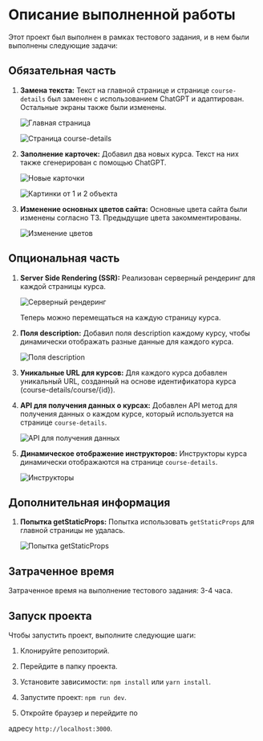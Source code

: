 # Описание выполненной работы

Этот проект был выполнен в рамках тестового задания, и в нем были выполнены следующие задачи:

## Обязательная часть

1. **Замена текста:** Текст на главной странице и странице `course-details` был заменен с использованием ChatGPT и адаптирован. Остальные экраны также были изменены.

   ![Главная страница](https://github.com/Simernope/e-pora-testovoe/assets/73115375/fa2a24b7-3e98-4092-ba7a-06a0b27b1266)

   ![Страница course-details](https://github.com/Simernope/e-pora-testovoe/assets/73115375/51a84944-122e-44b4-a748-4b36d6107d0d)

2. **Заполнение карточек:** Добавил два новых курса. Текст на них также сгенерирован с помощью ChatGPT.

   ![Новые карточки](https://github.com/Simernope/e-pora-testovoe/assets/73115375/804964e7-b0cd-4c7c-a0ff-a491a259a320)

   ![Картинки от 1 и 2 объекта](https://github.com/Simernope/e-pora-testovoe/assets/73115375/29e5b415-16d9-4615-a2e3-a1582e355b83)

3. **Изменение основных цветов сайта:** Основные цвета сайта были изменены согласно ТЗ. Предыдущие цвета закомментированы.

   ![Изменение цветов](https://github.com/Simernope/e-pora-testovoe/assets/73115375/5cb2d12d-4a91-4ce0-b58f-93428ce09438)

## Опциональная часть

1. **Server Side Rendering (SSR):** Реализован серверный рендеринг для каждой страницы курса.

   ![Серверный рендеринг](https://github.com/Simernope/e-pora-testovoe/assets/73115375/56794f6d-d49d-4e2c-8ea2-2705550ab771)

   Теперь можно перемещаться на каждую страницу курса.

2. **Поля description:** Добавил поля description каждому курсу, чтобы динамически отображать разные данные для каждого курса.

   ![Поля description](https://github.com/Simernope/e-pora-testovoe/assets/73115375/f74a25e1-816f-43aa-a730-27f4eda3030e)

3. **Уникальные URL для курсов:** Для каждого курса добавлен уникальный URL, созданный на основе идентификатора курса (course-details/course/{id}).

4. **API для получения данных о курсах:** Добавлен API метод для получения данных о каждом курсе, который используется на странице `course-details`.

   ![API для получения данных](https://github.com/Simernope/e-pora-testovoe/assets/73115375/42e46da3-d9fe-4820-87f6-e1e038f9b432)

5. **Динамическое отображение инструкторов:** Инструкторы курса динамически отображаются на странице `course-details`.

   ![Инструкторы](https://github.com/Simernope/e-pora-testovoe/assets/73115375/6961c410-c5ab-420f-88d6-b8c0a0fc99a7)

## Дополнительная информация

1. **Попытка getStaticProps:** Попытка использовать `getStaticProps` для главной страницы не удалась.

   ![Попытка getStaticProps](https://github.com/Simernope/e-pora-testovoe/assets/73115375/2351c081-e9e3-480f-adf8-c552c9c3ee60)

## Затраченное время

Затраченное время на выполнение тестового задания: 3-4 часа.

## Запуск проекта

Чтобы запустить проект, выполните следующие шаги:

1. Клонируйте репозиторий.

2. Перейдите в папку проекта.

3. Установите зависимости: `npm install` или `yarn install`.

4. Запустите проект: `npm run dev`.

5. Откройте браузер и перейдите по

 адресу `http://localhost:3000`.


